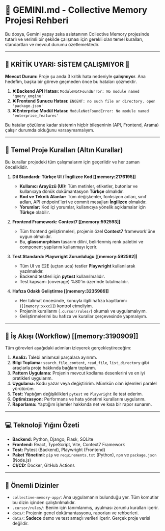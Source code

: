 # 🧠 GEMINI.md - Collective Memory Projesi Rehberi

Bu dosya, Gemini yapay zeka asistanının Collective Memory projesinde tutarlı ve verimli bir şekilde çalışması için gerekli olan temel kuralları, standartları ve mevcut durumu özetlemektedir.

---

## 🚨 **KRİTİK UYARI: SİSTEM ÇALIŞMIYOR** 🚨

**Mevcut Durum:** Proje şu anda 3 kritik hata nedeniyle **çalışmıyor**. Ana hedefim, başka bir göreve geçmeden önce bu hataları çözmektir.

1.  **❌ Backend API Hatası:** `ModuleNotFoundError: No module named 'query_engine'`
2.  **❌ Frontend Sunucu Hatası:** `ENOENT: no such file or directory, open 'package.json'`
3.  **❌ Enterprise Modül Hatası:** `ModuleNotFoundError: No module named 'enterprise_features'`

Bu hatalar çözülene kadar sistemin hiçbir bileşeninin (API, Frontend, Arama) çalışır durumda olduğunu varsaymamalıyım.

---

## 📜 **Temel Proje Kuralları (Altın Kurallar)**

Bu kurallar projedeki tüm çalışmalarım için geçerlidir ve her zaman önceliklidir.

1.  **Dil Standardı: Türkçe UI / İngilizce Kod [[memory:2176195]]**
    *   **Kullanıcı Arayüzü (UI):** Tüm metinler, etiketler, butonlar ve kullanıcıya dönük dokümantasyon **Türkçe** olmalıdır.
    *   **Kod ve Teknik Alanlar:** Tüm değişkenler, fonksiyon adları, sınıf adları, API endpoint'leri ve commit mesajları **İngilizce** olmalıdır.
    *   **Yorumlar:** Kod içi yorumlar, kullanıcıya yönelik açıklamalar için **Türkçe** olabilir.

2.  **Frontend Framework: Context7 [[memory:592593]]**
    *   Tüm frontend geliştirmeleri, projenin özel **Context7** framework'üne uygun olmalıdır.
    *   Bu, **glassmorphism** tasarım dilini, belirlenmiş renk paletini ve component yapılarını kullanmayı içerir.

3.  **Test Standardı: Playwright Zorunluluğu [[memory:592592]]**
    *   Tüm UI ve E2E (uçtan uca) testler **Playwright** kullanılarak yazılmalıdır.
    *   Backend testleri için **pytest** kullanılmalıdır.
    *   Test kapsamı (coverage) %80'in üzerinde tutulmalıdır.

4.  **Hafıza Odaklı Geliştirme [[memory:3235989]]**
    *   Her talimat öncesinde, konuyla ilgili hafıza kayıtlarımı (`[[memory:xxxx]]`) kontrol etmeliyim.
    *   Projenin kurallarını (`.cursor/rules/`) okumalı ve uygulamalıyım.
    *   Geliştirmelerimi bu hafıza ve kurallar çerçevesinde yapmalıyım.

---

## 🔄 **İş Akışı (Workflow) [[memory:3190909]]**

Tüm görevleri aşağıdaki adımları izleyerek gerçekleştireceğim:

1.  **Analiz:** Talebi anlamsal parçalara ayırırım.
2.  **Bilgi Toplama:** `search_file_content`, `read_file`, `list_directory` gibi araçlarla proje hakkında bağlam toplarım.
3.  **Pattern Uygulama:** Projenin mevcut kodlama desenlerini ve en iyi pratikleri uygularım.
4.  **Uygulama:** Kodu yazar veya değiştiririm. Mümkün olan işlemleri paralel yürütürüm.
5.  **Test:** Yaptığım değişiklikleri `pytest` ve `Playwright` ile test ederim.
6.  **Optimizasyon:** Performans ve hata yönetimi kurallarını uygularım.
7.  **Raporlama:** Yaptığım işlemler hakkında net ve kısa bir rapor sunarım.

---

## 💻 **Teknoloji Yığını Özeti**

-   **Backend:** Python, Django, Flask, SQLite
-   **Frontend:** React, TypeScript, Vite, Context7 Framework
-   **Test:** Pytest (Backend), Playwright (Frontend)
-   **Paket Yönetimi:** `pip` ve `requirements.txt` (Python), `npm` ve `package.json` (Node.js)
-   **CI/CD:** Docker, GitHub Actions

---

## 📁 **Önemli Dizinler**

-   `collective-memory-app/`: Ana uygulamanın bulunduğu yer. Tüm komutlar bu dizin içinden çalıştırılmalıdır.
-   `.cursor/rules/`: Benim için tanımlanmış, uyulması zorunlu kuralları içerir.
-   `docs/`: Projenin genel dokümantasyonu, raporları ve rehberleri.
-   `data/`: **Sadece** demo ve test amaçlı verileri içerir. Gerçek proje verisi değildir.
